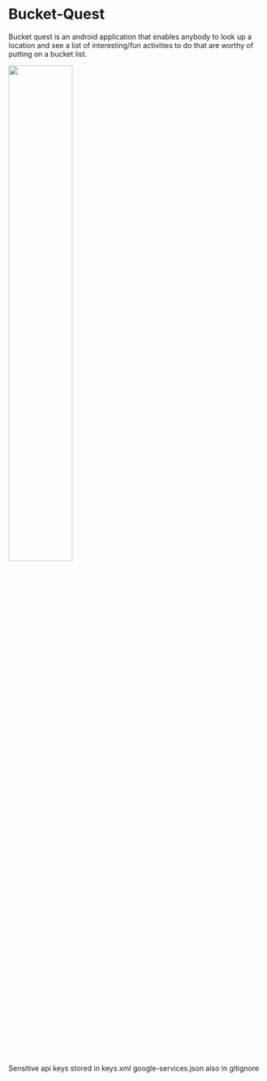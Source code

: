 # Bucket-Quest

Bucket quest is an android application that enables anybody to look up a location and see a list of interesting/fun activities to do that are worthy of putting on a bucket list.

<img src="https://raw.githubusercontent.com/latrujil913/bucket-quest/master/listview.png" width="50%">

Sensitive api keys stored in keys.xml
google-services.json also in gitignore